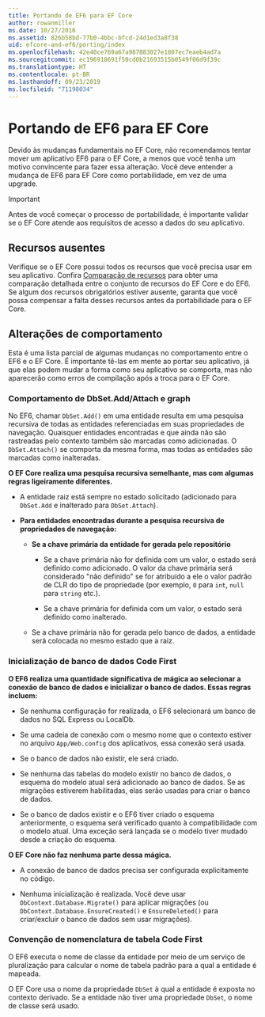 ```yaml
---
title: Portando de EF6 para EF Core
author: rowanmiller
ms.date: 10/27/2016
ms.assetid: 826b58bd-77b0-4bbc-bfcd-24d1ed3a8f38
uid: efcore-and-ef6/porting/index
ms.openlocfilehash: 42e40ce769a67a987883027e1807ec7eaeb4ad7a
ms.sourcegitcommit: ec196918691f50cd0b21693515b0549f06d9f39c
ms.translationtype: HT
ms.contentlocale: pt-BR
ms.lasthandoff: 09/23/2019
ms.locfileid: "71198034"
---
```

# <a name="porting-from-ef6-to-ef-core"></a>Portando de EF6 para EF Core

Devido às mudanças fundamentais no EF Core, não recomendamos tentar mover um aplicativo EF6 para o EF Core, a menos que você tenha um motivo convincente para fazer essa alteração.
Você deve entender a mudança de EF6 para EF Core como portabilidade, em vez de uma upgrade.

> [!IMPORTANT]
> Antes de você começar o processo de portabilidade, é importante validar se o EF Core atende aos requisitos de acesso a dados do seu aplicativo.

## <a name="missing-features"></a>Recursos ausentes

Verifique se o EF Core possui todos os recursos que você precisa usar em seu aplicativo. Confira [Comparação de recursos](xref:efcore-and-ef6/index) para obter uma comparação detalhada entre o conjunto de recursos do EF Core e do EF6. Se algum dos recursos obrigatórios estiver ausente, garanta que você possa compensar a falta desses recursos antes da portabilidade para o EF Core.

## <a name="behavior-changes"></a>Alterações de comportamento

Esta é uma lista parcial de algumas mudanças no comportamento entre o EF6 e o EF Core. É importante tê-las em mente ao portar seu aplicativo, já que elas podem mudar a forma como seu aplicativo se comporta, mas não aparecerão como erros de compilação após a troca para o EF Core.

### <a name="dbsetaddattach-and-graph-behavior"></a>Comportamento de DbSet.Add/Attach e graph

No EF6, chamar `DbSet.Add()` em uma entidade resulta em uma pesquisa recursiva de todas as entidades referenciadas em suas propriedades de navegação. Quaisquer entidades encontradas e que ainda não são rastreadas pelo contexto também são marcadas como adicionadas. O `DbSet.Attach()` se comporta da mesma forma, mas todas as entidades são marcadas como inalteradas.

**O EF Core realiza uma pesquisa recursiva semelhante, mas com algumas regras ligeiramente diferentes.**

*  A entidade raiz está sempre no estado solicitado (adicionado para `DbSet.Add` e inalterado para `DbSet.Attach`).

*  **Para entidades encontradas durante a pesquisa recursiva de propriedades de navegação:**

    *  **Se a chave primária da entidade for gerada pelo repositório**

        * Se a chave primária não for definida com um valor, o estado será definido como adicionado. O valor da chave primária será considerado "não definido" se for atribuído a ele o valor padrão de CLR do tipo de propriedade (por exemplo, `0` para `int`, `null` para `string` etc.).

        * Se a chave primária for definida com um valor, o estado será definido como inalterado.

    *  Se a chave primária não for gerada pelo banco de dados, a entidade será colocada no mesmo estado que a raiz.

### <a name="code-first-database-initialization"></a>Inicialização de banco de dados Code First

**O EF6 realiza uma quantidade significativa de mágica ao selecionar a conexão de banco de dados e inicializar o banco de dados. Essas regras incluem:**

* Se nenhuma configuração for realizada, o EF6 selecionará um banco de dados no SQL Express ou LocalDb.

* Se uma cadeia de conexão com o mesmo nome que o contexto estiver no arquivo `App/Web.config` dos aplicativos, essa conexão será usada.

* Se o banco de dados não existir, ele será criado.

* Se nenhuma das tabelas do modelo existir no banco de dados, o esquema do modelo atual será adicionado ao banco de dados. Se as migrações estiverem habilitadas, elas serão usadas para criar o banco de dados.

* Se o banco de dados existir e o EF6 tiver criado o esquema anteriormente, o esquema será verificado quanto à compatibilidade com o modelo atual. Uma exceção será lançada se o modelo tiver mudado desde a criação do esquema.

**O EF Core não faz nenhuma parte dessa mágica.**

* A conexão de banco de dados precisa ser configurada explicitamente no código.

* Nenhuma inicialização é realizada. Você deve usar `DbContext.Database.Migrate()` para aplicar migrações (ou `DbContext.Database.EnsureCreated()` e `EnsureDeleted()` para criar/excluir o banco de dados sem usar migrações).

### <a name="code-first-table-naming-convention"></a>Convenção de nomenclatura de tabela Code First

O EF6 executa o nome de classe da entidade por meio de um serviço de pluralização para calcular o nome de tabela padrão para a qual a entidade é mapeada.

O EF Core usa o nome da propriedade `DbSet` à qual a entidade é exposta no contexto derivado. Se a entidade não tiver uma propriedade `DbSet`, o nome de classe será usado.
